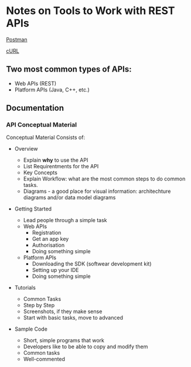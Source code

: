 # Notes on Tools to Work with REST APIs

[Postman](https://github.com/kkumykova/working-with-rest-apis/blob/main/postman.md)

[cURL](https://github.com/kkumykova/working-with-rest-apis/blob/main/curl.md)

## Two most common types of APIs:
- Web APIs (REST)
- Platform APIs (Java, C++, etc.)

## Documentation
### API Conceptual Material

Conceptual Material Consists of:
- Overview
  - Explain **why** to use the API
  - List Requirentments for the API
  - Key Concepts
  - Explain Workflow: what are the most common steps to do common tasks.
  - Diagrams - a good place for visual information: architechture diagrams and/or data model diagrams
    
- Getting Started
  - Lead people through a simple task
  - Web APIs
      - Registration
      - Get an app key
      - Authorisation
      - Doing something simple
  - Platform APIs
      - Downloading the SDK (softwear development kit)
      - Setting up your IDE
      - Doing something simple
  
- Tutorials
  - Common Tasks
  - Step by Step
  - Screenshots, if they make sense
  - Start with basic tasks, move to advanced

- Sample Code
  - Short, simple programs that work
  - Developers like to be able to copy and modify them
  - Common tasks
  - Well-commented
